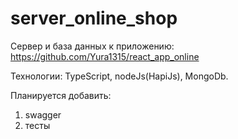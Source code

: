 # server_online_shop
Сервер и база данных к приложению: https://github.com/Yura1315/react_app_online

Технологии: TypeScript, nodeJs(HapiJs), MongoDb.

Планируется добавить:
1. swagger
2. тесты
